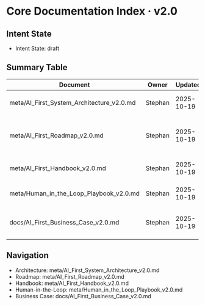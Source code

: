# Core Documentation Index · v2.0

## Intent State
- Intent State: draft

## Summary Table
| Document | Owner | Updated | Rhythm | Notes |
| --- | --- | --- | --- | --- |
| meta/AI_First_System_Architecture_v2.0.md | Stephan | 2025-10-19 | Monthly review | Layers, roles, interfaces. |
| meta/AI_First_Roadmap_v2.0.md | Stephan | 2025-10-19 | Bi-weekly cadence (light) | Phases & decision gates (draft intent). |
| meta/AI_First_Handbook_v2.0.md | Stephan | 2025-10-19 | Quarterly | Operating rules and prompts. |
| meta/Human_in_the_Loop_Playbook_v2.0.md | Stephan | 2025-10-19 | Weekly reflection (15 min) | Human oversight loop. |
| docs/AI_First_Business_Case_v2.0.md | Stephan | 2025-10-19 | Monthly checkpoint | Value thesis and metrics seed. |

## Navigation
- Architecture: meta/AI_First_System_Architecture_v2.0.md
- Roadmap: meta/AI_First_Roadmap_v2.0.md
- Handbook: meta/AI_First_Handbook_v2.0.md
- Human-in-the-Loop: meta/Human_in_the_Loop_Playbook_v2.0.md
- Business Case: docs/AI_First_Business_Case_v2.0.md
